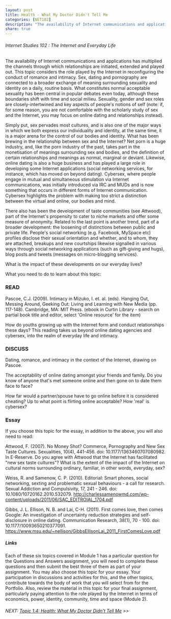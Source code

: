 ```yaml
---
layout: post
title: Health - What My Doctor Didn't Tell Me
categories: [NET102]
description: "The availability of Internet communications and applications has multiplied the channels through which relationships are initiated, extended and played out."
share: true
---
```


###### Internet Studies 102 : The Internet and Everyday Life 

The availability of Internet communications and applications has multiplied the channels through which relationships are initiated, extended and played out. This topic considers the role played by the Internet in reconfiguring the conduct of romance and intimacy. Sex, dating and pornography are connected to a broader exchange of meaning surrounding sexuality and identity on a daily, routine basis. What constitutes normal acceptable sexuality has been central in popular debates even today, although these boundaries shift with time and social milieu. Sexuality, gender and sex roles are closely-intertwined and key aspects of people's notions of self (note: if, for some reason, you are not comfortable with the scholarly study of sex and the Internet, you may focus on online dating and relationships instead).

Simply put, sex pervades most cultures, and is also one of the major ways in which we both express our individuality and identity, at the same time, it is a major arena for the control of our bodies and identity. What has been brewing in the relationship between sex and the Internet? Net porn is a huge industry, and, like the porn industry of the past, takes part in the monetisation of meanings surrounding sex and bodies, and the definition of certain relationships and meanings as normal, marginal or deviant. Likewise, online dating is also a huge business and has played a large role in developing some Internet applications (social networking services, for instance, which has moved on beyond dating). Cybersex, where people engage in mutual and simultaneous stimulation via Internet communications, was initially introduced via IRC and MUDs and is now something that occurs in different forms of Internet communication. Cybersex highlights the problem with making too strict a distinction between the virtual and online, our bodies and mind.

There also has been the development of taste communities (see Attwood), part of the Internet's propensity to cater to niche markets and offer some measure of anonymity. Related to the last point is another trend, part of a broader development: the loosening of distinctions between public and private life. People's social networking (e.g. Facebook, MySpace etc) profiles disclose their sexual orientation and whether, and to whom, they are attached, breakups and new courtships likewise signalled in various ways through social networking applications (such as gift-giving and hugs), blog posts and tweets (messages on micro-blogging services).

What is the impact of these developments on our everyday lives?

What you need to do to learn about this topic:

### READ

Pascoe, C.J. (2009). Intimacy in Mizuko, I. et. al. (eds). Hanging Out, Messing Around, Geeking Out: Living and Learning with New Media (pp. 117-148). Cambridge, MA: MIT Press. (ebook in Curtin Library - search on partial book title and editor, select 'Online resource' for the item)

How do youths growing up with the Internet form and conduct relationships these days? This reading takes us beyond online dating agencies and cybersex, into the realm of everyday life and intimacy.

### DISCUSS

Dating, romance, and intimacy in the context of the Internet, drawing on Pascoe.

The acceptability of online dating amongst your friends and family. Do you know of anyone that's met someone online and then gone on to date them face to face?

How far would a partner/spouse have to go online before it is considered cheating? Up to what point is flirting online acceptable? How 'real' is cybersex?

### Essay

If you choose this topic for the essay, in addition to the above, you will also need to read:

Attwood, F. (2007). No Money Shot? Commerce, Pornography and New Sex Taste Cultures. Sexualities, 10(4), 441-456. doi: 10.1177/1363460707080982. In E-Reserve.
Do you agree with Attwood that the Internet has facilitated "new sex taste cultures"? What is the extent of the impact of the Internet on cultural norms surrounding ordinary, familiar, in other words, everyday, sex?

Weiss, R. and Samenow, C. P. (2010). Editorial: Smart phones, social networking, sexting and problematic sexual behaviours - a call for research. Sexual Addiction and Compulsivity, 17, 241 - 246. doi: 10.1080/10720162.2010.532079. http://charlessamenowmd.com/wp-content/uploads/2011/06/SAC_EDITROIAL_1704.pdf

Gibbs, J. L. Ellison, N. B. and Lai, C-H. (2011). First comes love, then comes Google: An investigation of uncertainty reduction strategies and self-disclosure in online dating. Communication Research, 38(1), 70 - 100. doi: 10.1177/10093650210377091. https://www.msu.edu/~nellison/GibbsEllisonLai_2011_FirstComesLove.pdf

##### Links

Each of these six topics covered in Module 1 has a particular question for the Questions and Answers assignment, you will need to complete these questions and then submit the best three of them as part of your assignment. You may also choose this topic for your essay. Your participation in discussions and activities for this, and the other topics, contribute towards the body of work that you will select from for the Portfolio. Also, review the material in this topic for your final assignment, particularly paying attention to the role played by the Internet in terms of economics, power, identity, community, time and space (Module 2).

###### NEXT: [Topic 1.4: Health: What My Doctor Didn't Tell Me]() >>

 

 
